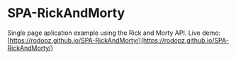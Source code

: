 # SPA-RickAndMorty
Single page aplication example using the Rick and Morty API.
Live demo: [https://rodopz.github.io/SPA-RickAndMorty/](https://rodopz.github.io/SPA-RickAndMorty/)
